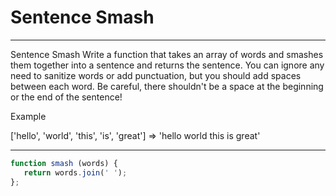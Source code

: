 # Sentence Smash

***
Sentence Smash
Write a function that takes an array of words and smashes them together into a sentence and returns the sentence. You can ignore any need to sanitize words or add punctuation, but you should add spaces between each word. Be careful, there shouldn't be a space at the beginning or the end of the sentence!

Example

['hello', 'world', 'this', 'is', 'great']  =>  'hello world this is great'
***

```js
function smash (words) {
   return words.join(' ');
};
```